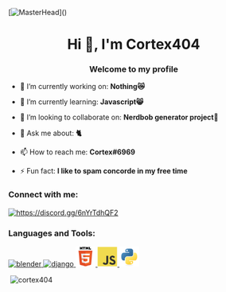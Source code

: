 [![MasterHead](https://tenor.com/view/sogga-soggaglass-soggadeath-gif-21364852...)]()
<h1 align="center">Hi 👋, I'm Cortex404</h1>
<h3 align="center">Welcome to my profile</h3>

- 🔭 I’m currently working on: **Nothing😿**

- 🌱 I’m currently learning: **Javascript😸**

- 👯 I’m looking to collaborate on: **Nerdbob generator project💪**

- 💬 Ask me about: **🐈**

- 📫 How to reach me: **Cortex#6969**

- ⚡ Fun fact: **I like to spam concorde in my free time**

<h3 align="left">Connect with me:</h3>
<p align="left">
<a href="https://discord.gg/https://discord.gg/N5S7T4KCCu" target="blank"><img align="center" src="https://raw.githubusercontent.com/rahuldkjain/github-profile-readme-generator/master/src/images/icons/Social/discord.svg" alt="https://discord.gg/6nYrTdhQF2" height="30" width="40" /></a>
</p>

<h3 align="left">Languages and Tools:</h3>
<p align="left"> <a href="https://www.blender.org/" target="_blank" rel="noreferrer"> <img src="https://download.blender.org/branding/community/blender_community_badge_white.svg" alt="blender" width="40" height="40"/> </a> <a href="https://www.djangoproject.com/" target="_blank" rel="noreferrer"> <img src="https://cdn.worldvectorlogo.com/logos/django.svg" alt="django" width="40" height="40"/> </a> <a href="https://www.w3.org/html/" target="_blank" rel="noreferrer"> <img src="https://raw.githubusercontent.com/devicons/devicon/master/icons/html5/html5-original-wordmark.svg" alt="html5" width="40" height="40"/> </a> <a href="https://developer.mozilla.org/en-US/docs/Web/JavaScript" target="_blank" rel="noreferrer"> <img src="https://raw.githubusercontent.com/devicons/devicon/master/icons/javascript/javascript-original.svg" alt="javascript" width="40" height="40"/> </a> <a href="https://www.python.org" target="_blank" rel="noreferrer"> <img src="https://raw.githubusercontent.com/devicons/devicon/master/icons/python/python-original.svg" alt="python" width="40" height="40"/> </a> </p>

<p>&nbsp;<img align="center" src="https://github-readme-stats.vercel.app/api?username=cortex404&show_icons=true&locale=en" alt="cortex404" /></p>
